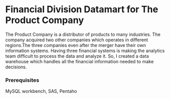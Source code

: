 # Financial Division Datamart for The Product Company
The Product Company is a distributor of products to many industries. The company acquired two other companies which operates in different regions.The three companies even after the merger have their own information systems. Having three financial systems is making the analytics team difficult to process the data and analyze it. So, I created a data warehouse which handles all the financial information needed to make decisions.


### Prerequisites

MySQL workbench, SAS, Pentaho
